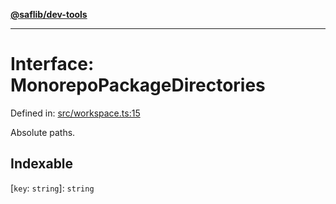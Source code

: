 [**@saflib/dev-tools**](../index.md)

***

# Interface: MonorepoPackageDirectories

Defined in: [src/workspace.ts:15](https://github.com/sderickson/saflib/blob/276478c779a27118ef6d32479e868a6087fd5f4f/dev-tools/src/workspace.ts#L15)

Absolute paths.

## Indexable

\[`key`: `string`\]: `string`
